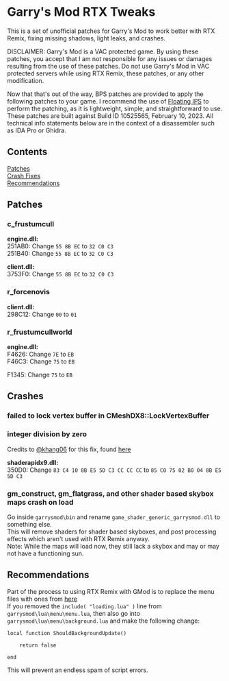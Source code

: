 # Garry's Mod RTX Tweaks

This is a set of unofficial patches for Garry's Mod to work better with RTX Remix, fixing missing shadows, light leaks, and crashes.

DISCLAIMER: Garry's Mod is a VAC protected game. By using these patches, you accept that I am not responsible for any issues or damages resulting from the use of these patches. Do not use Garry's Mod in VAC protected servers while using RTX Remix, these patches, or any other modification.

Now that that's out of the way, BPS patches are provided to apply the following patches to your game. I recommend the use of [Floating IPS](https://www.romhacking.net/utilities/1040/) to perform the patching, as it is lightweight, simple, and straightforward to use. These patches are built against Build ID 10525565, February 10, 2023. All technical info statements below are in the context of a disassembler such as IDA Pro or Ghidra.

## Contents

[Patches](https://github.com/BlueAmulet/SourceRTXTweaks/tree/main/garrysmod#patches)  
[Crash Fixes](https://github.com/BlueAmulet/SourceRTXTweaks/tree/main/garrysmod#crashes)  
[Recommendations](https://github.com/BlueAmulet/SourceRTXTweaks/tree/main/garrysmod#recommendations)

## Patches

### c_frustumcull

**engine.dll:**  
251AB0: Change `55 8B EC` to `32 C0 C3`  
251B40: Change `55 8B EC` to `32 C0 C3`

**client.dll:**  
3753F0: Change `55 8B EC` to `32 C0 C3`

### r_forcenovis

**client.dll:**  
298C12: Change `00` to `01`

### r_frustumcullworld

**engine.dll:**  
F4626: Change `7E` to `EB`  
F46C3: Change `75` to `EB`

F1345: Change `75` to `EB`

## Crashes

### failed to lock vertex buffer in CMeshDX8::LockVertexBuffer  
### integer division by zero

Credits to [@khang06](https://github.com/khang06) for this fix, found [here](https://github.com/khang06/misc/tree/master/reversing/source/portalrtxvbfix)

**shaderapidx9.dll:**  
350D0: Change `83 C4 10 8B E5 5D C3 CC CC CC` to `85 C0 75 02 B0 04 8B E5 5D C3`

### gm_construct, gm_flatgrass, and other shader based skybox maps crash on load

Go inside `garrysmod\bin` and rename `game_shader_generic_garrysmod.dll` to something else.  
This will remove shaders for shader based skyboxes, and post processing effects which aren't used with RTX Remix anyway.  
Note: While the maps will load now, they still lack a skybox and may or may not have a functioning sun.

## Recommendations

Part of the process to using RTX Remix with GMod is to replace the menu files with ones from [here](https://github.com/robotboy655/gmod-lua-menu)  
If you removed the `include( "loading.lua" )` line from `garrysmod\lua\menu\menu.lua`, then also go into `garrysmod\lua\menu\background.lua` and make the following change:  
```  
local function ShouldBackgroundUpdate()

	return false

end  
```  
This will prevent an endless spam of script errors.  
